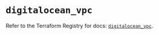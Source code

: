 # `digitalocean_vpc`

Refer to the Terraform Registry for docs: [`digitalocean_vpc`](https://registry.terraform.io/providers/digitalocean/digitalocean/2.58.0/docs/resources/vpc).
